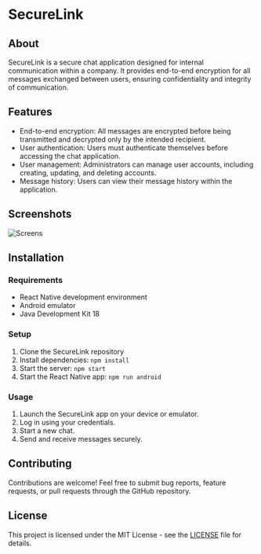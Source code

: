 # SecureLink

## About

SecureLink is a secure chat application designed for internal communication within a company. It provides end-to-end encryption for all messages exchanged between users, ensuring confidentiality and integrity of communication.

## Features

- End-to-end encryption: All messages are encrypted before being transmitted and decrypted only by the intended recipient.
- User authentication: Users must authenticate themselves before accessing the chat application.
- User management: Administrators can manage user accounts, including creating, updating, and deleting accounts.
- Message history: Users can view their message history within the application.

## Screenshots

![Screens](src/assets/deviceframes-3.png.png)

## Installation

### Requirements

- React Native development environment
- Android emulator
- Java Development Kit 18


### Setup

1. Clone the SecureLink repository
3. Install dependencies: `npm install`
5. Start the server: `npm start`
6. Start the React Native app: `npm run android`

### Usage

1. Launch the SecureLink app on your device or emulator.
2. Log in using your credentials.
3. Start a new chat.
4. Send and receive messages securely.

## Contributing

Contributions are welcome! Feel free to submit bug reports, feature requests, or pull requests through the GitHub repository.

## License

This project is licensed under the MIT License - see the [LICENSE](LICENSE) file for details.
